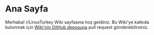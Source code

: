 # Ana Sayfa

Merhaba! r/LinuxTurkey Wiki sayfasına hoş geldiniz. Bu Wiki'ye katkıda bulunmak için [Wiki'nin GitHub deposuna](https://github.com/LinuxTurkey/wiki) pull request gönderebilirsiniz.
